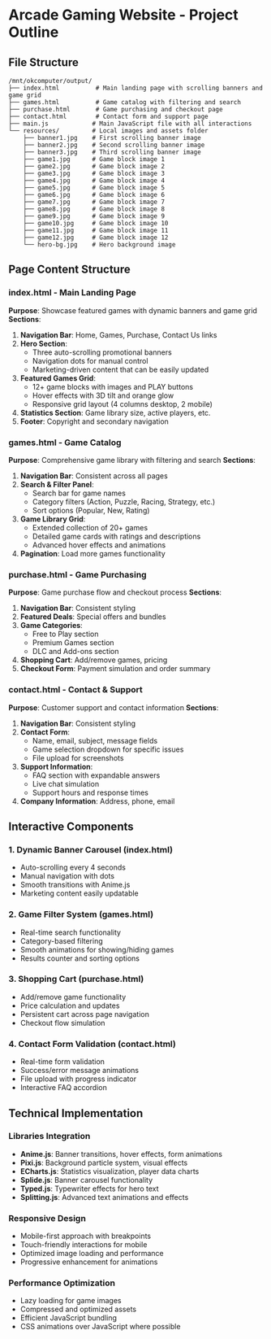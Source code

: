 # Arcade Gaming Website - Project Outline

## File Structure
```
/mnt/okcomputer/output/
├── index.html          # Main landing page with scrolling banners and game grid
├── games.html          # Game catalog with filtering and search
├── purchase.html       # Game purchasing and checkout page
├── contact.html        # Contact form and support page
├── main.js            # Main JavaScript file with all interactions
└── resources/         # Local images and assets folder
    ├── banner1.jpg    # First scrolling banner image
    ├── banner2.jpg    # Second scrolling banner image
    ├── banner3.jpg    # Third scrolling banner image
    ├── game1.jpg      # Game block image 1
    ├── game2.jpg      # Game block image 2
    ├── game3.jpg      # Game block image 3
    ├── game4.jpg      # Game block image 4
    ├── game5.jpg      # Game block image 5
    ├── game6.jpg      # Game block image 6
    ├── game7.jpg      # Game block image 7
    ├── game8.jpg      # Game block image 8
    ├── game9.jpg      # Game block image 9
    ├── game10.jpg     # Game block image 10
    ├── game11.jpg     # Game block image 11
    ├── game12.jpg     # Game block image 12
    └── hero-bg.jpg    # Hero background image
```

## Page Content Structure

### index.html - Main Landing Page
**Purpose**: Showcase featured games with dynamic banners and game grid
**Sections**:
1. **Navigation Bar**: Home, Games, Purchase, Contact Us links
2. **Hero Section**: 
   - Three auto-scrolling promotional banners
   - Navigation dots for manual control
   - Marketing-driven content that can be easily updated
3. **Featured Games Grid**:
   - 12+ game blocks with images and PLAY buttons
   - Hover effects with 3D tilt and orange glow
   - Responsive grid layout (4 columns desktop, 2 mobile)
4. **Statistics Section**: Game library size, active players, etc.
5. **Footer**: Copyright and secondary navigation

### games.html - Game Catalog
**Purpose**: Comprehensive game library with filtering and search
**Sections**:
1. **Navigation Bar**: Consistent across all pages
2. **Search & Filter Panel**:
   - Search bar for game names
   - Category filters (Action, Puzzle, Racing, Strategy, etc.)
   - Sort options (Popular, New, Rating)
3. **Game Library Grid**:
   - Extended collection of 20+ games
   - Detailed game cards with ratings and descriptions
   - Advanced hover effects and animations
4. **Pagination**: Load more games functionality

### purchase.html - Game Purchasing
**Purpose**: Game purchase flow and checkout process
**Sections**:
1. **Navigation Bar**: Consistent styling
2. **Featured Deals**: Special offers and bundles
3. **Game Categories**: 
   - Free to Play section
   - Premium Games section
   - DLC and Add-ons section
4. **Shopping Cart**: Add/remove games, pricing
5. **Checkout Form**: Payment simulation and order summary

### contact.html - Contact & Support
**Purpose**: Customer support and contact information
**Sections**:
1. **Navigation Bar**: Consistent styling
2. **Contact Form**:
   - Name, email, subject, message fields
   - Game selection dropdown for specific issues
   - File upload for screenshots
3. **Support Information**:
   - FAQ section with expandable answers
   - Live chat simulation
   - Support hours and response times
4. **Company Information**: Address, phone, email

## Interactive Components

### 1. Dynamic Banner Carousel (index.html)
- Auto-scrolling every 4 seconds
- Manual navigation with dots
- Smooth transitions with Anime.js
- Marketing content easily updatable

### 2. Game Filter System (games.html)
- Real-time search functionality
- Category-based filtering
- Smooth animations for showing/hiding games
- Results counter and sorting options

### 3. Shopping Cart (purchase.html)
- Add/remove game functionality
- Price calculation and updates
- Persistent cart across page navigation
- Checkout flow simulation

### 4. Contact Form Validation (contact.html)
- Real-time form validation
- Success/error message animations
- File upload with progress indicator
- Interactive FAQ accordion

## Technical Implementation

### Libraries Integration
- **Anime.js**: Banner transitions, hover effects, form animations
- **Pixi.js**: Background particle system, visual effects
- **ECharts.js**: Statistics visualization, player data charts
- **Splide.js**: Banner carousel functionality
- **Typed.js**: Typewriter effects for hero text
- **Splitting.js**: Advanced text animations and effects

### Responsive Design
- Mobile-first approach with breakpoints
- Touch-friendly interactions for mobile
- Optimized image loading and performance
- Progressive enhancement for animations

### Performance Optimization
- Lazy loading for game images
- Compressed and optimized assets
- Efficient JavaScript bundling
- CSS animations over JavaScript where possible